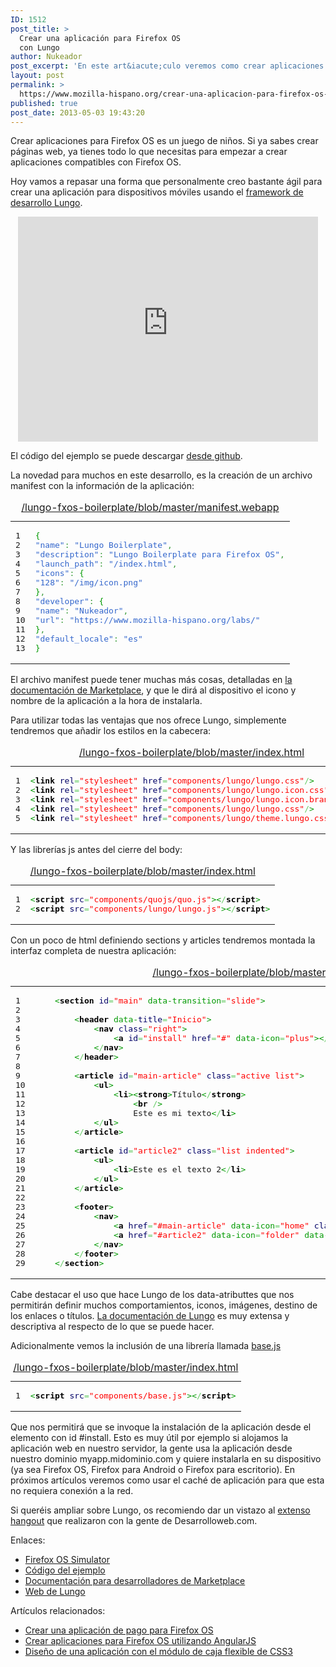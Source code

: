 ```yaml
---
ID: 1512
post_title: >
  Crear una aplicación para Firefox OS
  con Lungo
author: Nukeador
post_excerpt: 'En este art&iacute;culo veremos como crear aplicaciones para Firefox OS es un juego de ni&ntilde;os. Si ya sabes crear p&aacute;ginas web, ya tienes todo lo que necesitas para empezar a crear aplicaciones compatibles con Firefox OS.'
layout: post
permalink: >
  https://www.mozilla-hispano.org/crear-una-aplicacion-para-firefox-os-con-lungo/
published: true
post_date: 2013-05-03 19:43:20
---
```

<p>Crear aplicaciones para Firefox OS es un juego de niños. Si ya sabes crear páginas web, ya tienes todo lo que necesitas para empezar a crear aplicaciones compatibles con Firefox OS.</p>
<p>Hoy vamos a repasar una forma que personalmente creo bastante ágil para crear una aplicación para dispositivos móviles usando el <a href="http://lungo.tapquo.com/">framework de desarrollo Lungo</a>.</p>
<p><iframe style="display: block; margin: auto;" src="https://www.youtube-nocookie.com/embed/ggun8HZce8w?rel=0" height="360" width="480" allowfullscreen="" frameborder="0"></iframe></p>
<p>El código del ejemplo se puede descargar <a href="https://github.com/nukeador/lungo-fxos-boilerplate">desde github</a>.</p>
<p>La novedad para muchos en este desarrollo, es la creación de un archivo manifest con la información de la aplicación:</p>

<div class="wp_syntax"><table><caption><a href="https://github.com/nukeador/lungo-fxos-boilerplate/blob/master/manifest.webapp">/lungo-fxos-boilerplate/blob/master/manifest.webapp</a></caption><tr><td class="line_numbers"><pre>1
2
3
4
5
6
7
8
9
10
11
12
13
</pre></td><td class="code"><pre class="javascript" style="font-family:monospace;"><span style="color: #009900;">&#123;</span>
<span style="color: #3366CC;">&quot;name&quot;</span><span style="color: #339933;">:</span> <span style="color: #3366CC;">&quot;Lungo Boilerplate&quot;</span><span style="color: #339933;">,</span>
<span style="color: #3366CC;">&quot;description&quot;</span><span style="color: #339933;">:</span> <span style="color: #3366CC;">&quot;Lungo Boilerplate para Firefox OS&quot;</span><span style="color: #339933;">,</span>
<span style="color: #3366CC;">&quot;launch_path&quot;</span><span style="color: #339933;">:</span> <span style="color: #3366CC;">&quot;/index.html&quot;</span><span style="color: #339933;">,</span>
<span style="color: #3366CC;">&quot;icons&quot;</span><span style="color: #339933;">:</span> <span style="color: #009900;">&#123;</span>
<span style="color: #3366CC;">&quot;128&quot;</span><span style="color: #339933;">:</span> <span style="color: #3366CC;">&quot;/img/icon.png&quot;</span>
<span style="color: #009900;">&#125;</span><span style="color: #339933;">,</span>
<span style="color: #3366CC;">&quot;developer&quot;</span><span style="color: #339933;">:</span> <span style="color: #009900;">&#123;</span>
<span style="color: #3366CC;">&quot;name&quot;</span><span style="color: #339933;">:</span> <span style="color: #3366CC;">&quot;Nukeador&quot;</span><span style="color: #339933;">,</span>
<span style="color: #3366CC;">&quot;url&quot;</span><span style="color: #339933;">:</span> <span style="color: #3366CC;">&quot;https://www.mozilla-hispano.org/labs/&quot;</span>
<span style="color: #009900;">&#125;</span><span style="color: #339933;">,</span>
<span style="color: #3366CC;">&quot;default_locale&quot;</span><span style="color: #339933;">:</span> <span style="color: #3366CC;">&quot;es&quot;</span>
<span style="color: #009900;">&#125;</span></pre></td></tr></table></div>

<p>El archivo manifest puede tener muchas más cosas, detalladas en <a href="https://marketplace.firefox.com/developers/docs/manifests">la documentación de Marketplace</a>, y que le dirá al dispositivo el icono y nombre de la aplicación a la hora de instalarla.</p>
<p>Para utilizar todas las ventajas que nos ofrece Lungo, simplemente tendremos que añadir los estilos en la cabecera:</p>

<div class="wp_syntax"><table><caption><a href="https://github.com/nukeador/lungo-fxos-boilerplate/blob/master/index.html">/lungo-fxos-boilerplate/blob/master/index.html</a></caption><tr><td class="line_numbers"><pre>1
2
3
4
5
</pre></td><td class="code"><pre class="html5" style="font-family:monospace;"><span style="color: #009900;">&lt;<span style="color: #000000; font-weight: bold;">link</span> <span style="color: #000066;">rel</span><span style="color: #66cc66;">=</span><span style="color: #ff0000;">&quot;stylesheet&quot;</span> <span style="color: #000066;">href</span><span style="color: #66cc66;">=</span><span style="color: #ff0000;">&quot;components/lungo/lungo.css&quot;</span><span style="color: #66cc66;">/</span>&gt;</span>
<span style="color: #009900;">&lt;<span style="color: #000000; font-weight: bold;">link</span> <span style="color: #000066;">rel</span><span style="color: #66cc66;">=</span><span style="color: #ff0000;">&quot;stylesheet&quot;</span> <span style="color: #000066;">href</span><span style="color: #66cc66;">=</span><span style="color: #ff0000;">&quot;components/lungo/lungo.icon.css&quot;</span><span style="color: #66cc66;">/</span>&gt;</span>
<span style="color: #009900;">&lt;<span style="color: #000000; font-weight: bold;">link</span> <span style="color: #000066;">rel</span><span style="color: #66cc66;">=</span><span style="color: #ff0000;">&quot;stylesheet&quot;</span> <span style="color: #000066;">href</span><span style="color: #66cc66;">=</span><span style="color: #ff0000;">&quot;components/lungo/lungo.icon.brand.css&quot;</span><span style="color: #66cc66;">/</span>&gt;</span>
<span style="color: #009900;">&lt;<span style="color: #000000; font-weight: bold;">link</span> <span style="color: #000066;">rel</span><span style="color: #66cc66;">=</span><span style="color: #ff0000;">&quot;stylesheet&quot;</span> <span style="color: #000066;">href</span><span style="color: #66cc66;">=</span><span style="color: #ff0000;">&quot;components/lungo/lungo.css&quot;</span><span style="color: #66cc66;">/</span>&gt;</span>
<span style="color: #009900;">&lt;<span style="color: #000000; font-weight: bold;">link</span> <span style="color: #000066;">rel</span><span style="color: #66cc66;">=</span><span style="color: #ff0000;">&quot;stylesheet&quot;</span> <span style="color: #000066;">href</span><span style="color: #66cc66;">=</span><span style="color: #ff0000;">&quot;components/lungo/theme.lungo.css&quot;</span><span style="color: #66cc66;">/</span>&gt;</span></pre></td></tr></table></div>

<p>Y las librerías js antes del cierre del body:</p>

<div class="wp_syntax"><table><caption><a href="https://github.com/nukeador/lungo-fxos-boilerplate/blob/master/index.html">/lungo-fxos-boilerplate/blob/master/index.html</a></caption><tr><td class="line_numbers"><pre>1
2
</pre></td><td class="code"><pre class="html5" style="font-family:monospace;"><span style="color: #009900;">&lt;<span style="color: #000000; font-weight: bold;">script</span> <span style="color: #000066;">src</span><span style="color: #66cc66;">=</span><span style="color: #ff0000;">&quot;components/quojs/quo.js&quot;</span>&gt;&lt;<span style="color: #66cc66;">/</span><span style="color: #000000; font-weight: bold;">script</span>&gt;</span>
<span style="color: #009900;">&lt;<span style="color: #000000; font-weight: bold;">script</span> <span style="color: #000066;">src</span><span style="color: #66cc66;">=</span><span style="color: #ff0000;">&quot;components/lungo/lungo.js&quot;</span>&gt;&lt;<span style="color: #66cc66;">/</span><span style="color: #000000; font-weight: bold;">script</span>&gt;</span></pre></td></tr></table></div>

<p>Con un poco de html definiendo sections y articles tendremos montada la interfaz completa de nuestra aplicación:</p>

<div class="wp_syntax"><table><caption><a href="https://github.com/nukeador/lungo-fxos-boilerplate/blob/master/index.html">/lungo-fxos-boilerplate/blob/master/index.html</a></caption><tr><td class="line_numbers"><pre>1
2
3
4
5
6
7
8
9
10
11
12
13
14
15
16
17
18
19
20
21
22
23
24
25
26
27
28
29
</pre></td><td class="code"><pre class="html5" style="font-family:monospace;">    <span style="color: #009900;">&lt;<span style="color: #000000; font-weight: bold;">section</span> <span style="color: #000066;">id</span><span style="color: #66cc66;">=</span><span style="color: #ff0000;">&quot;main&quot;</span> data-transition<span style="color: #66cc66;">=</span><span style="color: #ff0000;">&quot;slide&quot;</span>&gt;</span>
&nbsp;
        <span style="color: #009900;">&lt;<span style="color: #000000; font-weight: bold;">header</span> data-<span style="color: #000066;">title</span><span style="color: #66cc66;">=</span><span style="color: #ff0000;">&quot;Inicio&quot;</span>&gt;</span>
            <span style="color: #009900;">&lt;<span style="color: #000000; font-weight: bold;">nav</span> <span style="color: #000066;">class</span><span style="color: #66cc66;">=</span><span style="color: #ff0000;">&quot;right&quot;</span>&gt;</span>
                <span style="color: #009900;">&lt;<span style="color: #000000; font-weight: bold;">a</span> <span style="color: #000066;">id</span><span style="color: #66cc66;">=</span><span style="color: #ff0000;">&quot;install&quot;</span> <span style="color: #000066;">href</span><span style="color: #66cc66;">=</span><span style="color: #ff0000;">&quot;#&quot;</span> data-icon<span style="color: #66cc66;">=</span><span style="color: #ff0000;">&quot;plus&quot;</span>&gt;&lt;<span style="color: #66cc66;">/</span><span style="color: #000000; font-weight: bold;">a</span>&gt;</span>
            <span style="color: #009900;">&lt;<span style="color: #66cc66;">/</span><span style="color: #000000; font-weight: bold;">nav</span>&gt;</span>
        <span style="color: #009900;">&lt;<span style="color: #66cc66;">/</span><span style="color: #000000; font-weight: bold;">header</span>&gt;</span>
&nbsp;
        <span style="color: #009900;">&lt;<span style="color: #000000; font-weight: bold;">article</span> <span style="color: #000066;">id</span><span style="color: #66cc66;">=</span><span style="color: #ff0000;">&quot;main-article&quot;</span> <span style="color: #000066;">class</span><span style="color: #66cc66;">=</span><span style="color: #ff0000;">&quot;active list&quot;</span>&gt;</span>
            <span style="color: #009900;">&lt;<span style="color: #000000; font-weight: bold;">ul</span>&gt;</span>
                <span style="color: #009900;">&lt;<span style="color: #000000; font-weight: bold;">li</span>&gt;&lt;<span style="color: #000000; font-weight: bold;">strong</span>&gt;</span>Título<span style="color: #009900;">&lt;<span style="color: #66cc66;">/</span><span style="color: #000000; font-weight: bold;">strong</span>&gt;</span>
                    <span style="color: #009900;">&lt;<span style="color: #000000; font-weight: bold;">br</span> <span style="color: #66cc66;">/</span>&gt;</span>
                    Este es mi texto<span style="color: #009900;">&lt;<span style="color: #66cc66;">/</span><span style="color: #000000; font-weight: bold;">li</span>&gt;</span>
            <span style="color: #009900;">&lt;<span style="color: #66cc66;">/</span><span style="color: #000000; font-weight: bold;">ul</span>&gt;</span>
        <span style="color: #009900;">&lt;<span style="color: #66cc66;">/</span><span style="color: #000000; font-weight: bold;">article</span>&gt;</span>
&nbsp;
        <span style="color: #009900;">&lt;<span style="color: #000000; font-weight: bold;">article</span> <span style="color: #000066;">id</span><span style="color: #66cc66;">=</span><span style="color: #ff0000;">&quot;article2&quot;</span> <span style="color: #000066;">class</span><span style="color: #66cc66;">=</span><span style="color: #ff0000;">&quot;list indented&quot;</span>&gt;</span>
            <span style="color: #009900;">&lt;<span style="color: #000000; font-weight: bold;">ul</span>&gt;</span>
                <span style="color: #009900;">&lt;<span style="color: #000000; font-weight: bold;">li</span>&gt;</span>Este es el texto 2<span style="color: #009900;">&lt;<span style="color: #66cc66;">/</span><span style="color: #000000; font-weight: bold;">li</span>&gt;</span>
            <span style="color: #009900;">&lt;<span style="color: #66cc66;">/</span><span style="color: #000000; font-weight: bold;">ul</span>&gt;</span>
        <span style="color: #009900;">&lt;<span style="color: #66cc66;">/</span><span style="color: #000000; font-weight: bold;">article</span>&gt;</span>
&nbsp;
        <span style="color: #009900;">&lt;<span style="color: #000000; font-weight: bold;">footer</span>&gt;</span>
            <span style="color: #009900;">&lt;<span style="color: #000000; font-weight: bold;">nav</span>&gt;</span>
                <span style="color: #009900;">&lt;<span style="color: #000000; font-weight: bold;">a</span> <span style="color: #000066;">href</span><span style="color: #66cc66;">=</span><span style="color: #ff0000;">&quot;#main-article&quot;</span> data-icon<span style="color: #66cc66;">=</span><span style="color: #ff0000;">&quot;home&quot;</span> <span style="color: #000066;">class</span><span style="color: #66cc66;">=</span><span style="color: #ff0000;">&quot;active&quot;</span> data-router<span style="color: #66cc66;">=</span><span style="color: #ff0000;">&quot;article&quot;</span>&gt;&lt;<span style="color: #66cc66;">/</span><span style="color: #000000; font-weight: bold;">a</span>&gt;</span>
                <span style="color: #009900;">&lt;<span style="color: #000000; font-weight: bold;">a</span> <span style="color: #000066;">href</span><span style="color: #66cc66;">=</span><span style="color: #ff0000;">&quot;#article2&quot;</span> data-icon<span style="color: #66cc66;">=</span><span style="color: #ff0000;">&quot;folder&quot;</span> data-router<span style="color: #66cc66;">=</span><span style="color: #ff0000;">&quot;article&quot;</span>&gt;&lt;<span style="color: #66cc66;">/</span><span style="color: #000000; font-weight: bold;">a</span>&gt;</span>
            <span style="color: #009900;">&lt;<span style="color: #66cc66;">/</span><span style="color: #000000; font-weight: bold;">nav</span>&gt;</span>
        <span style="color: #009900;">&lt;<span style="color: #66cc66;">/</span><span style="color: #000000; font-weight: bold;">footer</span>&gt;</span>
    <span style="color: #009900;">&lt;<span style="color: #66cc66;">/</span><span style="color: #000000; font-weight: bold;">section</span>&gt;</span></pre></td></tr></table></div>

<p>Cabe destacar el uso que hace Lungo de los data-atributtes que nos permitirán definir muchos comportamientos, iconos, imágenes, destino de los enlaces o títulos. <a href="http://lungo.tapquo.com/howto/prototype/">La documentación de Lungo</a> es muy extensa y descriptiva al respecto de lo que se puede hacer.</p>
<p>Adicionalmente vemos la inclusión de una librería llamada <a href="https://github.com/nukeador/lungo-fxos-boilerplate/blob/master/components/base.js">base.js</a></p>

<div class="wp_syntax"><table><caption><a href="https://github.com/nukeador/lungo-fxos-boilerplate/blob/master/index.html">/lungo-fxos-boilerplate/blob/master/index.html</a></caption><tr><td class="line_numbers"><pre>1
</pre></td><td class="code"><pre class="html5" style="font-family:monospace;"><span style="color: #009900;">&lt;<span style="color: #000000; font-weight: bold;">script</span> <span style="color: #000066;">src</span><span style="color: #66cc66;">=</span><span style="color: #ff0000;">&quot;components/base.js&quot;</span>&gt;&lt;<span style="color: #66cc66;">/</span><span style="color: #000000; font-weight: bold;">script</span>&gt;</span></pre></td></tr></table></div>

<p>Que nos permitirá que se invoque la instalación de la aplicación desde el elemento con id #install. Esto es muy útil por ejemplo si alojamos la aplicación web en nuestro servidor, la gente usa la aplicación desde nuestro dominio myapp.midominio.com y quiere instalarla en su dispositivo (ya sea Firefox OS, Firefox para Android o Firefox para escritorio). En próximos artículos veremos como usar el caché de aplicación para que esta no requiera conexión a la red.</p>
<p>Si queréis ampliar sobre Lungo, os recomiendo dar un vistazo al <a href="https://www.youtube.com/watch?v=EwmJ88Nq600">extenso hangout</a> que realizaron con la gente de Desarrolloweb.com.</p>
<p>Enlaces:</p>
<ul>
<li><a href="https://addons.mozilla.org/es/firefox/addon/firefox-os-simulator/">Firefox OS Simulator</a></li>
<li><a href="https://github.com/nukeador/lungo-fxos-boilerplate">Código del ejemplo</a></li>
<li><a href="https://marketplace.firefox.com/developers/">Documentación para desarrolladores de Marketplace</a></li>
<li><a href="http://lungo.tapquo.com/">Web de Lungo</a></li>
</ul>
<div class='yarpp-related-rss'>
<p>Artículos relacionados:</p><ul>
<li><a href="https://www.mozilla-hispano.org/creando-una-aplicacion-de-pago-para-firefox-os/" rel="bookmark" title="Crear una aplicación de pago para Firefox OS">Crear una aplicación de pago para Firefox OS </a></li>
<li><a href="https://www.mozilla-hispano.org/aplicaciones-para-firefox-os-con-angularjs/" rel="bookmark" title="Crear aplicaciones para Firefox OS utilizando AngularJS">Crear aplicaciones para Firefox OS utilizando AngularJS </a></li>
<li><a href="https://www.mozilla-hispano.org/aplicacion-con-el-modulo-de-caja-flexible-de-css3/" rel="bookmark" title="Diseño de una aplicación con el módulo de caja flexible de CSS3">Diseño de una aplicación con el módulo de caja flexible de CSS3 </a></li>
</ul>
</div>